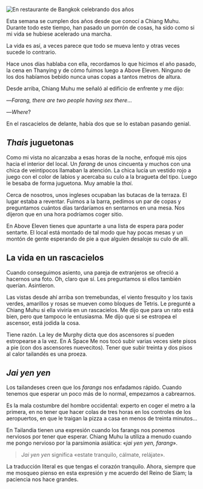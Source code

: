 ![En restaurante de Bangkok celebrando dos años](https://lh3.googleusercontent.com/tP0xTdHxi-2FRA95T90N_--8Q3NXHBpCH_WHPMLKbtJzNk2zKRcJMR-CWai-lycDs3mVLofpWjF22iRqoXqF1UCP_2r6DtumvJi5VllwBHlYFg4DwgCc9cXSYd-CJ8N1ciHi0CZzZp3Lu8Q3i7AJgD96beUy9v79vxkBI28ddB7Vj7KixuxwRwEm_Ui-8i2Q11MEylMlS7JLtmn91IvvVWxcQxlTnF8OFR9O5w9lkOg8F6FMbqtfG4AG4vP735Hghr9gmnnpPkg53To7BI3y5LHb-ZuAlZJfdqq94nrshOOD9H-T12q7VlpV8rDjR9d4UaSHNaNfWDjlOsTKxISnJGD8dPeS8imxf3pP70s6JT7xB7hwtKx2abDKXDbr5TLGgNATnPmy60D2vYYhN9ykXkkNTrBI4BkZHyPqjGHxIM7NBUkuLAjov7rTPNLIp_90spjfuZ5-vIV7Qs5n-BQGbSCQ6IPlcz3LBKtcKUVjHTxVGV5cwBBCoeB6G9V-s2LJjiDaxUMWm8xca8W9JdKHURrPVIpeuV1fwVhRyLX3MescdHBqXw2_aT6kfw3Po_DPnGB_3jm4K_Y-z2j35jdLtC_ASfqX0n3Gs67I2D7gkkvzTpnZ0_01YetUN9SrNWrpkg4wFd6o7IGvM5M-zAbT7hPGsB7QLrFDYVGab7ogY9SlPjwcHwkRxdrpfQ=w800-no)

Esta semana se cumplen dos años desde que conocí a Chiang Muhu. Durante todo este tiempo, han pasado un porrón de cosas, ha sido como si mi vida se hubiese acelerado una marcha.

La vida es así, a veces parece que todo se mueva lento y otras veces sucede lo contrario.

Hace unos días hablaba con ella, recordamos lo que hicimos el año pasado, la cena en Thanying y de cómo fuimos luego a Above Eleven. Ninguno de los dos habíamos bebido nunca unas copas a tantos metros de altura.

Desde arriba, Chiang Muhu me señaló al edificio de enfrente y me dijo:

—*Farang, there are two people having sex there*...

—*Where*?

En el rascacielos de delante, había dos que se lo estaban pasando genial.

## *Thais* juguetonas

Como mi vista no alcanzaba a esas horas de la noche, enfoqué mis ojos hacia el interior del local. Un *farang* de unos cincuenta y muchos con una chica de veintipocos llamaban la atención. La chica lucía un vestido rojo a juego con el color de labios y acercaba su culo a la bragueta del tipo. Luego le besaba de forma juguetona. Muy amable la *thai*.

Cerca de nosotros, unos ingleses ocupaban las butacas de la terraza. El lugar estaba a reventar. Fuimos a la barra, pedimos un par de copas y preguntamos cuántos días tardaríamos en sentarnos en una mesa. Nos dijeron que en una hora podríamos coger sitio.

En Above Eleven tienes que apuntarte a una lista de espera para poder sentarte. El local está montado de tal modo que hay pocas mesas y un montón de gente esperando de pie a que alguien desaloje su culo de allí.

## La vida en un rascacielos

Cuando conseguimos asiento, una pareja de extranjeros se ofreció a hacernos una foto. Oh, claro que sí. Les preguntamos si ellos también querían. Asintieron.

Las vistas desde ahí arriba son tremebundas, el viento fresquito y los taxis verdes, amarillos y rosas se mueven como bloques de Tetris. Le pregunté a Chiang Muhu si ella viviría en un rascacielos. Me dijo que para un rato está bien, pero que tampoco le entusiasma. Me dijo que si se estropea el ascensor, está jodida la cosa.

Tiene razón. La ley de Murphy dicta que dos ascensores sí pueden estropearse a la vez. En A Space Me nos tocó subir varias veces siete pisos a pie (con dos ascensores nuevecitos). Tener que subir treinta y dos pisos al calor tailandés es una proeza.

## *Jai yen yen*

Los tailandeses creen que los *farangs* nos enfadamos rápido. Cuando tenemos que esperar un poco más de lo normal, empezamos a cabrearnos.

Es la mala costumbre del hombre occidental: experto en coger el metro a la primera, en no tener que hacer colas de tres horas en los controles de los aeropuertos, en que le traigan la pizza a casa en menos de treinta minutos...

En Tailandia tienen una expresión cuando los farangs nos ponemos nerviosos por tener que esperar. Chiang Muhu la utiliza a menudo cuando me pongo nervioso por la parsimonia asiática: «*jai yen yen, farang*».

> *Jai yen yen* significa «estate tranquilo, cálmate, relájate».

La traducción literal es que tengas el corazón tranquilo. Ahora, siempre que me mosqueo pienso en esta expresión y me acuerdo del Reino de Siam; la paciencia nos hace grandes.